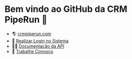# Bem vindo ao GitHub da CRM PipeRun 🚀

- 🌎 [crmpiperun.com](https://crmpiperun.com/)
- 🚀 [Realizar Login no Sistema](https://app.pipe.run/)
- 👩‍💻 [Documentação da API](https://api.pipe.run/)
- 🌈 [Trabalhe Conosco](https://crmpiperun.com/carreiras/) 
